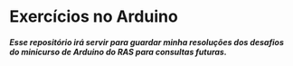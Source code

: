 # Exercícios no Arduino
##### Esse repositório irá servir para guardar minha resoluções dos desafios do minicurso de Arduino do RAS para consultas futuras.